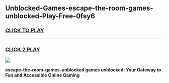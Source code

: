 
## Unblocked-Games-escape-the-room-games-unblocked-Play-Free-0fsy6
<h3>
<a href="https://premium76.site?title=escape-the-room-games-unblocked&ref=17A">CLICK TO PLAY</a></h3>
<hr>

<h3>
<a href="https://premium76.site?title=escape-the-room-games-unblocked&ref=17A">CLICK 2 PLAY</a>
  
</h3>

<a href="https://premium76.site?title=escape-the-room-games-unblocked&ref=17A"><img src="https://clearcache.store/games.png"></a>


**escape-the-room-games-unblocked games unblocked: Your Gateway to Fun and Accessible Online Gaming**
